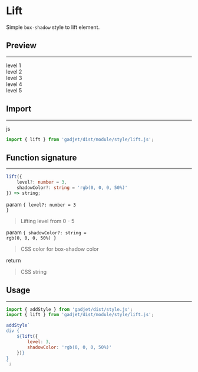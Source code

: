 # Lift

Simple `box-shadow` style to lift element.

## Preview
---
<div class="preview">
    <div class="lift lv-1">level 1</div>
    <div class="lift lv-2">level 2</div>
    <div class="lift lv-3">level 3</div>
    <div class="lift lv-4">level 4</div>
    <div class="lift lv-5">level 5</div>
</div>

## Import
---
<el-tag class="title-block">js</el-tag>
```js
import { lift } from 'gadjet/dist/module/style/lift.js';
```

## Function signature
---
```ts
lift({
    level?: number = 3,
    shadowColor?: string = 'rgb(0, 0, 0, 50%)'
}) => string;
```

<el-tag class="title-block">param <code>{ level?: number = 3 }</code></el-tag>
<blockquote class="fn-detail">
Lifting level from 0 - 5
</blockquote>

<el-tag class="title-block">param <code>{ shadowColor?: string = rgb(0, 0, 0, 50%) }</code></el-tag>
<blockquote class="fn-detail">
CSS color for box-shadow color
</blockquote>

<el-tag class="title-block">return</el-tag>
<blockquote class="fn-detail">
CSS string
</blockquote>

## Usage
---

```js
import { addStyle } from 'gadjet/dist/style.js';
import { lift } from 'gadjet/dist/module/style/lift.js';

addStyle`
div {
    ${lift({
        level: 3,
        shadowColor: 'rgb(0, 0, 0, 50%)'
    })}
}
`;
```